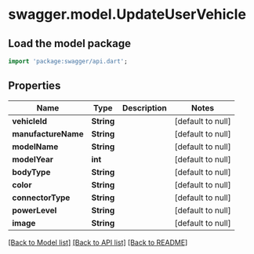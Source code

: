 # swagger.model.UpdateUserVehicle

## Load the model package
```dart
import 'package:swagger/api.dart';
```

## Properties
Name | Type | Description | Notes
------------ | ------------- | ------------- | -------------
**vehicleId** | **String** |  | [default to null]
**manufactureName** | **String** |  | [default to null]
**modelName** | **String** |  | [default to null]
**modelYear** | **int** |  | [default to null]
**bodyType** | **String** |  | [default to null]
**color** | **String** |  | [default to null]
**connectorType** | **String** |  | [default to null]
**powerLevel** | **String** |  | [default to null]
**image** | **String** |  | [default to null]

[[Back to Model list]](../README.md#documentation-for-models) [[Back to API list]](../README.md#documentation-for-api-endpoints) [[Back to README]](../README.md)


